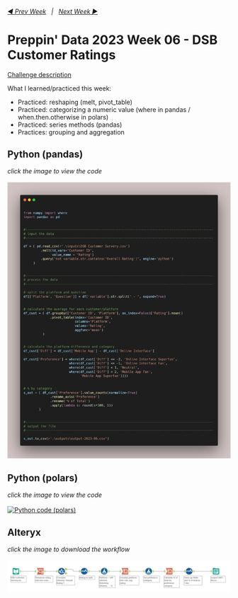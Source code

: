 <h6><a href="..\preppin-data-2023-05\README.md">◀  Prev Week</a>&nbsp;&nbsp;&nbsp;|&nbsp;&nbsp;&nbsp;<a href="..\preppin-data-2023-07\README.md">Next Week  ▶</a></h6>

# Preppin' Data 2023 Week 06 - DSB Customer Ratings

[Challenge description](https://preppindata.blogspot.com/2023/02/2023-week-6-dsb-customer-ratings.html)

What I learned/practiced this week:
* Practiced: reshaping (melt, pivot_table)
* Practiced: categorizing a numeric value (where in pandas / when.then.otherwise in polars)
* Practiced: series methods (pandas)
* Practices: grouping and aggregation


## Python (pandas)
<i>click the image to view the code</i><br>
<br>
<a href="preppin-data-2023-06.py">
<img src="img-python-code-2023-06.png?raw=true" alt="Python code (pandas)">
</a>

## Python (polars)
<i>click the image to view the code</i><br>
<br>
<a href="preppin-data-2023-06-polars.py">
<img src="img-python-code-2023-06.png-polars?raw=true" alt="Python code (polars)">
</a>

## Alteryx
<i>click the image to download the workflow</i><br>
<br>
<a href="preppin-data-2023-06.yxzp">
<img src="img-alteryx-2023-06.png?raw=true" alt="Alteryx workflow">
</a>